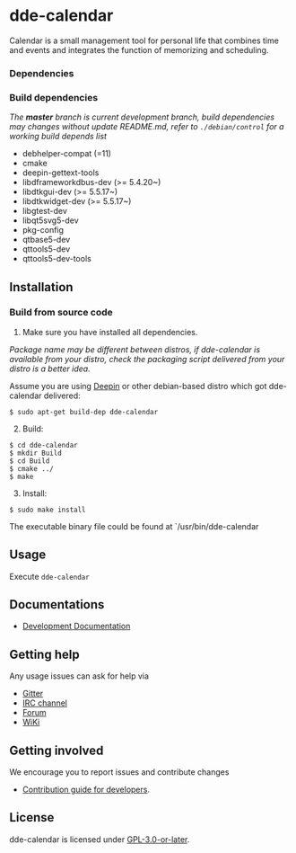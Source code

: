 # dde-calendar

Calendar is a small management tool for personal life that combines time and events and integrates the function of memorizing and scheduling.

### Dependencies

### Build dependencies

_The **master** branch is current development branch, build dependencies may changes without update README.md, refer to `./debian/control` for a working build depends list_

* debhelper-compat (=11)
* cmake
* deepin-gettext-tools
* libdframeworkdbus-dev (>= 5.4.20~)
* libdtkgui-dev (>= 5.5.17~)
* libdtkwidget-dev (>= 5.5.17~)
* libgtest-dev
* libqt5svg5-dev
* pkg-config
* qtbase5-dev
* qttools5-dev
* qttools5-dev-tools

## Installation

### Build from source code

1. Make sure you have installed all dependencies.

_Package name may be different between distros, if dde-calendar is available from your distro, check the packaging script delivered from your distro is a better idea._

Assume you are using [Deepin](https://distrowatch.com/table.php?distribution=deepin) or other debian-based distro which got dde-calendar delivered:

``` shell
$ sudo apt-get build-dep dde-calendar
```

2. Build:

```
$ cd dde-calendar
$ mkdir Build
$ cd Build
$ cmake ../
$ make
```

3. Install:

```
$ sudo make install
```

The executable binary file could be found at `/usr/bin/dde-calendar

## Usage

Execute `dde-calendar`

## Documentations

 - [Development Documentation](https://linuxdeepin.github.io/)

## Getting help

Any usage issues can ask for help via

* [Gitter](https://gitter.im/orgs/linuxdeepin/rooms)
* [IRC channel](https://webchat.freenode.net/?channels=deepin)
* [Forum](https://bbs.deepin.org)
* [WiKi](https://wiki.deepin.org/)

## Getting involved

We encourage you to report issues and contribute changes

* [Contribution guide for developers](https://github.com/linuxdeepin/developer-center/wiki/Contribution-Guidelines-for-Developers-en). 

## License

dde-calendar is licensed under [GPL-3.0-or-later](LICENSE.txt).